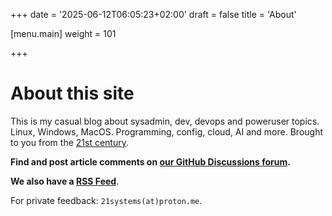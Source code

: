 +++
date = '2025-06-12T06:05:23+02:00'
draft = false
title = 'About'

[menu.main]
  weight = 101

+++

# About this site

This is my casual blog about sysadmin, dev, devops and poweruser topics. Linux, Windows, MacOS. Programming, config, cloud, AI and more. Brought to you from the [21st century](https://www.youtube.com/watch?v=aScP6QB3Nx8).
 
**Find and post article comments on [our GitHub Discussions forum](https://github.com/21sys/21sys.github.io/discussions).**

**We also have a [RSS Feed](/index.xml)**.

For private feedback: `21systems(at)proton.me`.
